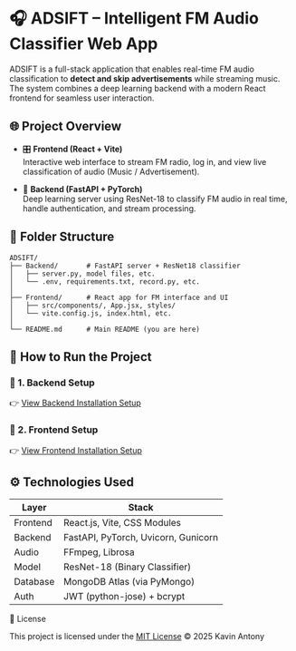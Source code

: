 # 🎧 ADSIFT – Intelligent FM Audio Classifier Web App

ADSIFT is a full-stack application that enables real-time FM audio classification to **detect and skip advertisements** while streaming music. The system combines a deep learning backend with a modern React frontend for seamless user interaction.

## 🌐 Project Overview

- 🎛️ **Frontend (React + Vite)**  
  Interactive web interface to stream FM radio, log in, and view live classification of audio (Music / Advertisement).

- 🧠 **Backend (FastAPI + PyTorch)**  
  Deep learning server using ResNet-18 to classify FM audio in real time, handle authentication, and stream processing.

## 📁 Folder Structure
```
ADSIFT/
├── Backend/       # FastAPI server + ResNet18 classifier
│   ├── server.py, model files, etc.
│   └── .env, requirements.txt, record.py, etc.
│
├── Frontend/      # React app for FM interface and UI
│   ├── src/components/, App.jsx, styles/
│   └── vite.config.js, index.html, etc.
│
└── README.md      # Main README (you are here)
```

## 🚀 How to Run the Project

### 🔹 1. Backend Setup
👉 [View Backend Installation Setup](./Backend/README.md)

### 🔹 2. Frontend Setup
👉 [View Frontend Installation Setup](./Frontend//README.md)

## ⚙️ Technologies Used

| **Layer**   | **Stack**                              |
|-------------|-----------------------------------------|
| Frontend    | React.js, Vite, CSS Modules             |
| Backend     | FastAPI, PyTorch, Uvicorn, Gunicorn     |
| Audio       | FFmpeg, Librosa                         |
| Model       | ResNet-18 (Binary Classifier)           |
| Database    | MongoDB Atlas (via PyMongo)             |
| Auth        | JWT (python-jose) + bcrypt              |


📜 License

This project is licensed under the [MIT License](./LICENSE) © 2025 Kavin Antony
